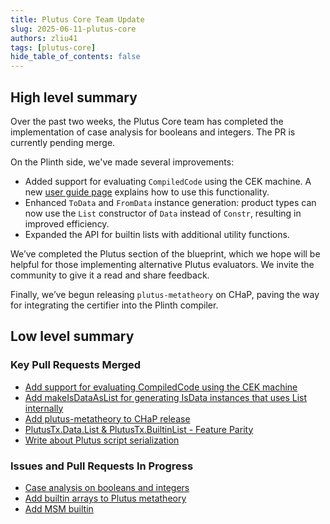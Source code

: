 ```yaml
---
title: Plutus Core Team Update
slug: 2025-06-11-plutus-core
authors: zliu41
tags: [plutus-core]
hide_table_of_contents: false
---
```


## High level summary

Over the past two weeks, the Plutus Core team has completed the implementation of case analysis for booleans and integers.
The PR is currently pending merge.

On the Plinth side, we've made several improvements:
- Added support for evaluating `CompiledCode` using the CEK machine.
  A new [user guide page](https://plutus.cardano.intersectmbo.org/docs/using-plinth/evaluating-plinth) explains how to use this functionality.
- Enhanced `ToData` and `FromData` instance generation: product types can now use the `List` constructor of `Data` instead of `Constr`, resulting in improved efficiency.
- Expanded the API for builtin lists with additional utility functions.

We’ve completed the Plutus section of the blueprint, which we hope will be helpful for those implementing alternative Plutus evaluators.
We invite the community to give it a read and share feedback.

Finally, we’ve begun releasing `plutus-metatheory` on CHaP, paving the way for integrating the certifier into the Plinth compiler.

## Low level summary

### Key Pull Requests Merged

- [Add support for evaluating CompiledCode using the CEK machine](https://github.com/IntersectMBO/plutus/pull/7072)
- [Add makeIsDataAsList for generating IsData instances that uses List internally](https://github.com/IntersectMBO/plutus/pull/7121)
- [Add plutus-metatheory to CHaP release](https://github.com/IntersectMBO/plutus/pull/7122)
- [PlutusTx.Data.List & PlutusTx.BuiltinList - Feature Parity](https://github.com/IntersectMBO/plutus/pull/7055)
- [Write about Plutus script serialization](https://github.com/cardano-scaling/cardano-blueprint/pull/46)

### Issues and Pull Requests In Progress

- [Case analysis on booleans and integers](https://github.com/IntersectMBO/plutus/pull/7029)
- [Add builtin arrays to Plutus metatheory](https://github.com/IntersectMBO/plutus/pull/7127)
- [Add MSM builtin](https://github.com/IntersectMBO/plutus/pull/7074)
